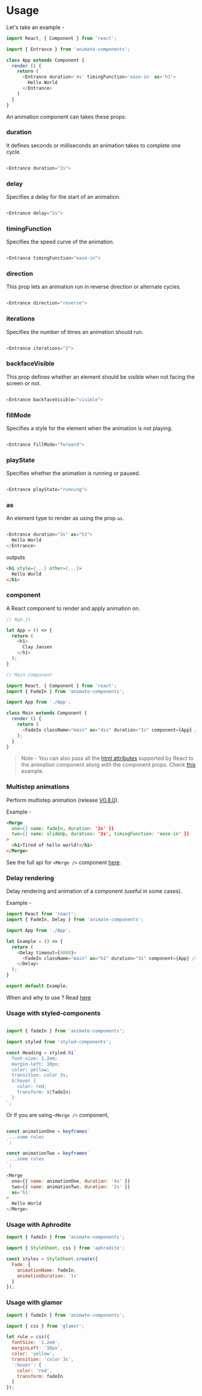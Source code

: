 # Usage
Let's take an example -

```javascript
import React, { Component } from 'react';

import { Entrance } from 'animate-components';

class App extends Component {
  render () {
    return (
      <Entrance duration='4s' timingFunction='ease-in' as='h1'>
        Hello World
      </Entrance>
    )
  }
}

```

An animation component can takes these props:

### duration
It defines seconds or milliseconds an animation takes to complete one cycle.

```javascript

<Entrance duration="2s">

```
### delay
Specifies a delay for the start of an animation.

```javascript

<Entrance delay="2s">

```
### timingFunction
Specifies the speed curve of the animation.

```javascript

<Entrance timingFunction="ease-in">

```
### direction
This prop lets an animation run in reverse direction or alternate cycles.

```javascript

<Entrance direction="reverse">

```
### iterations
Specifies the number of times an animation should run.

```javascript

<Entrance iterations="2">

```
### backfaceVisible
This prop defines whether an element should be visible when not facing the screen or not.

```javascript

<Entrance backfaceVisible="visible">

```
### fillMode
Specifies a style for the element when the animation is not playing.

```javascript

<Entrance fillMode="forward">

```
### playState
Specifies whether the animation is running or paused.

```javascript

<Entrance playState="running">

```
### as
An element type to render as using the prop `as`.

```javascript

<Entrance duration="3s" as="h1">
  Hello World
</Entrance>
```

outputs

```html
<h1 style={...} other={...}>
  Hello World
</h1>
```

### component
A React component to render and apply animation on.

```javascript
// App.js

let App = () => {
  return (
    <h1>
      Clay Jansen
    </h1>
  );
}
```

```javascript
// Main component

import React, { Component } from 'react';
import { FadeIn } from 'animate-components';

import App from './App';

class Main extends Component {
  render () {
    return (
      <FadeIn className="main" as="div" duration="3s" component={App} />
    );
  }
}
```

> Note - You can also pass all the [html attributes](https://facebook.github.io/react/docs/dom-elements.html#all-supported-html-attributes) supported by React to the animation component along with the component props. Check [this](https://github.com/nitin42/animate-components/blob/master/examples/App.js) example.

### Multistep animations
Perform multistep animation (release [V0.8.0](https://github.com/nitin42/animate-components/releases/tag/0.8.0)).

Example -

```html
<Merge
  one={{ name: fadeIn, duration: '2s' }}
  two={{ name: slideUp, duration: '2s', timingFunction: 'ease-in' }}
>
  <h1>Tired of hello world!</h1>
</Merge>
```

See the full api for `<Merge />` component [here](https://github.com/nitin42/animate-components/blob/master/docs/api.md).

### Delay rendering
Delay rendering and animation of a component (useful in some cases).

Example -

```javascript
import React from 'react';
import { FadeIn, Delay } from 'animate-components';

import App from './App';

let Example = () => {
  return (
    <Delay timeout={4000}>
      <FadeIn className="main" as="h1" duration="3s" component={App} />
    </Delay>
  );
}

export default Example;
```

When and why to use ? Read [here](https://github.com/nitin42/animate-components/blob/master/examples/delay.js)

### Usage with styled-components
```javascript

import { fadeIn } from 'animate-components';

import styled from 'styled-components';

const Heading = styled.h1`
  font-size: 1.2em;
  margin-left: 10px;
  color: yellow;
  transition: color 3s;
  &:hover {
    color: red;
    transform: ${fadeIn}
  }
`;

```

Or if you are using `<Merge />` component,

```javascript

const animationOne = keyframes`
 ...some rules
`;

const animationTwo = keyframes`
 ...some rules
`;

<Merge
  one={{ name: animationOne, duration: '4s' }}
  two={{ name: animationTwo, duration: '2s' }}
  as='h1'
>
  Hello World
</Merge>

```

### Usage with Aphrodite
```javascript
import { fadeIn } from 'animate-components';

import { StyleSheet, css } from 'aphrodite';

const styles = StyleSheet.create({
  Fade: {
    animationName: fadeIn,
    animationDuration: '1s'
  }
});
```

### Usage with glamor
```javascript
import { fadeIn } from 'animate-components';

import { css } from 'glamor';

let rule = css({
  fontSize: '1.2em',
  marginLeft: '10px',
  color: 'yellow',
  transition: 'color 3s',
  ':hover': {
    color: 'red',
    transform: fadeIn
  }
});
```
